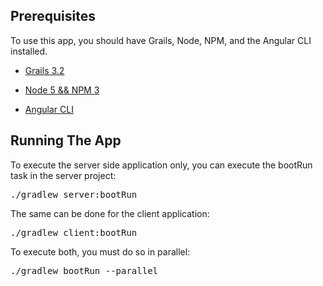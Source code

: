 ## Prerequisites
To use this app, you should have Grails, Node, NPM, and the Angular CLI installed.

* [Grails 3.2](http://docs.grails.org/latest/guide/single.html#gettingStarted)

* [Node 5 && NPM 3](https://docs.npmjs.com/getting-started/installing-node)

* [Angular CLI](https://github.com/angular/angular-cli#installation)

## Running The App

To execute the server side application only, you can execute the bootRun task in the server project:

<pre>
./gradlew server:bootRun
</pre>

The same can be done for the client application:

<pre>
./gradlew client:bootRun
</pre>

To execute both, you must do so in parallel:

<pre>
./gradlew bootRun --parallel
</pre>
